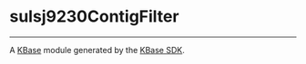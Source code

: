 
# sulsj9230ContigFilter
---

A [KBase](https://kbase.us) module generated by the [KBase SDK](https://github.com/kbase/kb_sdk).


